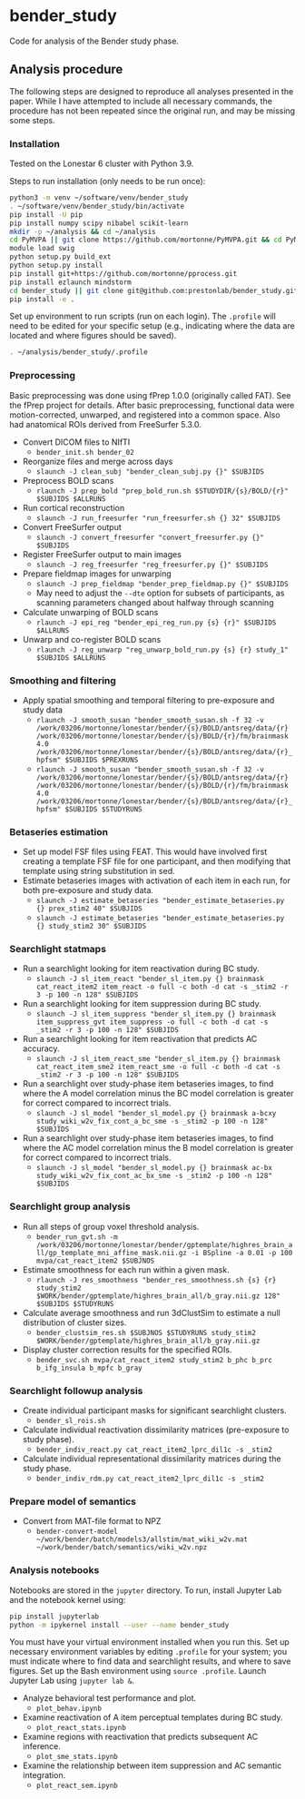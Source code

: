 # bender_study
Code for analysis of the Bender study phase.

## Analysis procedure

The following steps are designed to reproduce all analyses presented in the paper. 
While I have attempted to include all necessary commands, the procedure has not been repeated since the original run, and may be missing some steps. 

### Installation

Tested on the Lonestar 6 cluster with Python 3.9.

Steps to run installation (only needs to be run once):

```bash
python3 -m venv ~/software/venv/bender_study
. ~/software/venv/bender_study/bin/activate
pip install -U pip
pip install numpy scipy nibabel scikit-learn
mkdir -p ~/analysis && cd ~/analysis
cd PyMVPA || git clone https://github.com/mortonne/PyMVPA.git && cd PyMVPA
module load swig
python setup.py build_ext
python setup.py install
pip install git+https://github.com/mortonne/pprocess.git
pip install ezlaunch mindstorm
cd bender_study || git clone git@github.com:prestonlab/bender_study.git && cd bender_study
pip install -e .
```

Set up environment to run scripts (run on each login). The `.profile` will need to be edited for your specific setup (e.g., indicating where the data are located and where figures should be saved).

```bash
. ~/analysis/bender_study/.profile
```

### Preprocessing

Basic preprocessing was done using fPrep 1.0.0 (originally called FAT). See the fPrep project for details. After basic preprocessing, functional data were motion-corrected, unwarped, and registered into a common space. Also had anatomical ROIs derived from FreeSurfer 5.3.0.

* Convert DICOM files to NIfTI
  * `bender_init.sh bender_02`
* Reorganize files and merge across days
  * `slaunch -J clean_subj "bender_clean_subj.py {}" $SUBJIDS`
* Preprocess BOLD scans
  * `rlaunch -J prep_bold "prep_bold_run.sh $STUDYDIR/{s}/BOLD/{r}" $SUBJIDS $ALLRUNS` 
* Run cortical reconstruction
  * `slaunch -J run_freesurfer "run_freesurfer.sh {} 32" $SUBJIDS` 
* Convert FreeSurfer output
  * `slaunch -J convert_freesurfer "convert_freesurfer.py {}" $SUBJIDS`
* Register FreeSurfer output to main images
  * `slaunch -J reg_freesurfer "reg_freesurfer.py {}" $SUBJIDS`
* Prepare fieldmap images for unwarping
  * `slaunch -J prep_fieldmap "bender_prep_fieldmap.py {}" $SUBJIDS`
  * May need to adjust the `--dte` option for subsets of participants, as scanning parameters changed about halfway through scanning
* Calculate unwarping of BOLD scans
  * `rlaunch -J epi_reg "bender_epi_reg_run.py {s} {r}" $SUBJIDS $ALLRUNS` 
* Unwarp and co-register BOLD scans
  * `rlaunch -J reg_unwarp "reg_unwarp_bold_run.py {s} {r} study_1" $SUBJIDS $ALLRUNS` 
  
### Smoothing and filtering

* Apply spatial smoothing and temporal filtering to pre-exposure and study data
  * `rlaunch -J smooth_susan "bender_smooth_susan.sh -f 32 -v /work/03206/mortonne/lonestar/bender/{s}/BOLD/antsreg/data/{r} /work/03206/mortonne/lonestar/bender/{s}/BOLD/{r}/fm/brainmask 4.0 /work/03206/mortonne/lonestar/bender/{s}/BOLD/antsreg/data/{r}_hpfsm" $SUBJIDS $PREXRUNS`
  * `rlaunch -J smooth_susan "bender_smooth_susan.sh -f 32 -v /work/03206/mortonne/lonestar/bender/{s}/BOLD/antsreg/data/{r} /work/03206/mortonne/lonestar/bender/{s}/BOLD/{r}/fm/brainmask 4.0 /work/03206/mortonne/lonestar/bender/{s}/BOLD/antsreg/data/{r}_hpfsm" $SUBJIDS $STUDYRUNS`

### Betaseries estimation

* Set up model FSF files using FEAT. This would have involved first creating a template FSF file for one participant, and then modifying that template using string substitution in sed.
* Estimate betaseries images with activation of each item in each run, for both pre-exposure and study data.
  * `slaunch -J estimate_betaseries "bender_estimate_betaseries.py {} prex_stim2 40" $SUBJIDS`
  * `slaunch -J estimate_betaseries "bender_estimate_betaseries.py {} study_stim2 30" $SUBJIDS`

### Searchlight statmaps
* Run a searchlight looking for item reactivation during BC study. 
  * `slaunch -J sl_item_react "bender_sl_item.py {} brainmask cat_react_item2 item_react -o full -c both -d cat -s _stim2 -r 3 -p 100 -n 128" $SUBJIDS`
* Run a searchlight looking for item suppression during BC study. 
  * `slaunch -J sl_item_suppress "bender_sl_item.py {} brainmask item_suppress_gvt item_suppress -o full -c both -d cat -s _stim2 -r 3 -p 100 -n 128" $SUBJIDS`
* Run a searchlight looking for item reactivation that predicts AC accuracy.
  * `slaunch -J sl_item_react_sme "bender_sl_item.py {} brainmask cat_react_item_sme2 item_react_sme -o full -c both -d cat -s _stim2 -r 3 -p 100 -n 128" $SUBJIDS`
* Run a searchlight over study-phase item betaseries images, to find where the A model correlation minus the BC model correlation is greater for correct compared to incorrect trials. 
  * `slaunch -J sl_model "bender_sl_model.py {} brainmask a-bcxy study_wiki_w2v_fix_cont_a_bc_sme -s _stim2 -p 100 -n 128" $SUBJIDS`
* Run a searchlight over study-phase item betaseries images, to find where the AC model correlation minus the B model correlation is greater for correct compared to incorrect trials.
  * `slaunch -J sl_model "bender_sl_model.py {} brainmask ac-bx study_wiki_w2v_fix_cont_ac_bx_sme -s _stim2 -p 100 -n 128" $SUBJIDS`

### Searchlight group analysis

* Run all steps of group voxel threshold analysis.
  * `bender_run_gvt.sh -m /work/03206/mortonne/lonestar/bender/gptemplate/highres_brain_all/gp_template_mni_affine_mask.nii.gz -i BSpline -a 0.01 -p 100 mvpa/cat_react_item2 $SUBJNOS`
* Estimate smoothness for each run within a given mask.
  * `rlaunch -J res_smoothness "bender_res_smoothness.sh {s} {r} study_stim2 $WORK/bender/gptemplate/highres_brain_all/b_gray.nii.gz 128" $SUBJIDS $STUDYRUNS`
* Calculate average smoothness and run 3dClustSim to estimate a null distribution of cluster sizes. 
  * `bender_clustsim_res.sh $SUBJNOS $STUDYRUNS study_stim2 $WORK/bender/gptemplate/highres_brain_all/b_gray.nii.gz`
* Display cluster correction results for the specified ROIs. 
  * `bender_svc.sh mvpa/cat_react_item2 study_stim2 b_phc b_prc b_ifg_insula b_mpfc b_gray`

### Searchlight followup analysis

* Create individual participant masks for significant searchlight clusters.
  * `bender_sl_rois.sh`
* Calculate individual reactivation dissimilarity matrices (pre-exposure to study phase).
  * `bender_indiv_react.py cat_react_item2_lprc_dil1c -s _stim2`
* Calculate individual representational dissimilarity matrices during the study phase.
  * `bender_indiv_rdm.py cat_react_item2_lprc_dil1c -s _stim2`

### Prepare model of semantics

* Convert from MAT-file format to NPZ
  * `bender-convert-model ~/work/bender/batch/models3/allstim/mat_wiki_w2v.mat ~/work/bender/batch/semantics/wiki_w2v.npz` 

### Analysis notebooks

Notebooks are stored in the `jupyter` directory. To run, install Jupyter Lab and the notebook kernel using: 

```bash
pip install jupyterlab
python -m ipykernel install --user --name bender_study
```

You must have your virtual environment installed when you run this. 
Set up necessary environment variables by editing `.profile` for your system; you must indicate where to find data and searchlight results, and where to save figures.
Set up the Bash environment using `source .profile`.
Launch Jupyter Lab using `jupyter lab &`.

* Analyze behavioral test performance and plot.
  * `plot_behav.ipynb`
* Examine reactivation of A item perceptual templates during BC study.
  * `plot_react_stats.ipynb`
* Examine regions with reactivation that predicts subsequent AC inference.
  * `plot_sme_stats.ipynb`
* Examine the relationship between item suppression and AC semantic integration.
  * `plot_react_sem.ipynb`
